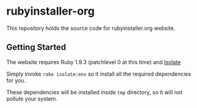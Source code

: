 # rubyinstaller-org

This repository holds the source code for rubyinstaller.org website.

## Getting Started

The website requires Ruby 1.9.3 (patchlevel 0 at this time) and [Isolate](https://github.com/jbarnette/isolate)

Simply invoke `rake isolate:env` so it install all the required dependencies for you.

These dependencies will be installed inside `tmp` directory, so it will not pollute your system.
